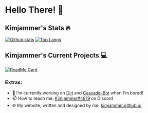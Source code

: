 # Hello There! 👋

## Kimjammer's Stats 🔥
[![Github stats](https://github-readme-stats.vercel.app/api?username=kimjammer&count_private=true&show_icons=true&theme=dark)](https://github.com/anuraghazra/github-readme-stats)
[![Top Langs](https://github-readme-stats.vercel.app/api/top-langs/?username=kimjammer&layout=compact&theme=dark)](https://github.com/anuraghazra/github-readme-stats)  
## Kimjammer's Current Projects 💻
[![ReadMe Card](https://github-readme-stats.vercel.app/api/pin/?username=kimjammer&repo=Diri&theme=dark)](https://github.com/anuraghazra/github-readme-stats)


### Extras:
- 🔭 I’m currently working on [Diri](https://github.com/kimjammer/Diri) and [Cascade-Bot](https://github.com/kimjammer/cascade-bot) when I'm bored!
- 📫 How to reach me: [Kimjammer#4819](https://discord.com/users/424546246980665344) on Discord
- 🌐 My website, written and designed by me: [kimjammer.github.io](https://kimjammer.github.io/Portfolio)

<!--
**kimjammer/kimjammer** is a ✨ _special_ ✨ repository because its `README.md` (this file) appears on your GitHub profile.

Here are some ideas to get you started:

- 🔭 I’m currently working on ...
- 🌱 I’m currently learning ...
- 👯 I’m looking to collaborate on ...
- 🤔 I’m looking for help with ...
- 💬 Ask me about ...
- 📫 How to reach me: ...
- 😄 Pronouns: ...
- ⚡ Fun fact: ...
-->
